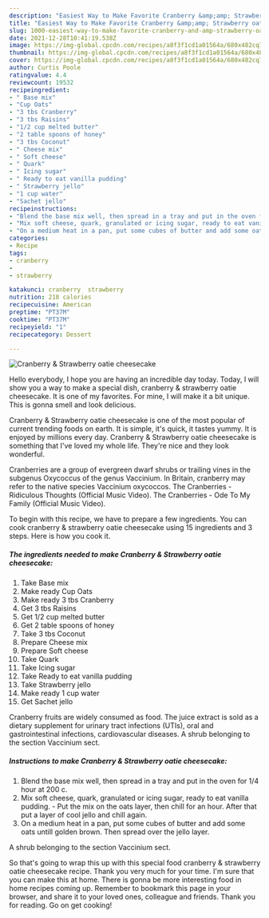 ```yaml
---
description: "Easiest Way to Make Favorite Cranberry &amp;amp; Strawberry oatie cheesecake"
title: "Easiest Way to Make Favorite Cranberry &amp;amp; Strawberry oatie cheesecake"
slug: 1000-easiest-way-to-make-favorite-cranberry-and-amp-strawberry-oatie-cheesecake
date: 2021-12-28T10:41:19.538Z
image: https://img-global.cpcdn.com/recipes/a8f3f1cd1a01564a/680x482cq70/cranberry-strawberry-oatie-cheesecake-recipe-main-photo.jpg
thumbnail: https://img-global.cpcdn.com/recipes/a8f3f1cd1a01564a/680x482cq70/cranberry-strawberry-oatie-cheesecake-recipe-main-photo.jpg
cover: https://img-global.cpcdn.com/recipes/a8f3f1cd1a01564a/680x482cq70/cranberry-strawberry-oatie-cheesecake-recipe-main-photo.jpg
author: Curtis Poole
ratingvalue: 4.4
reviewcount: 19532
recipeingredient:
- " Base mix"
- "Cup Oats"
- "3 tbs Cranberry"
- "3 tbs Raisins"
- "1/2 cup melted butter"
- "2 table spoons of honey"
- "3 tbs Coconut"
- " Cheese mix"
- " Soft cheese"
- " Quark"
- " Icing sugar"
- " Ready to eat vanilla pudding"
- " Strawberry jello"
- "1 cup water"
- "Sachet jello"
recipeinstructions:
- "Blend the base mix well, then spread in a tray and put in the oven for 1/4 hour at 200 c."
- "Mix soft cheese, quark, granulated or icing sugar, ready to eat vanilla pudding.  Put the mix on the oats layer, then chill for an hour. After that put a layer of cool jello and chill again."
- "On a medium heat in a pan, put some cubes of butter and add some oats untill golden brown. Then spread over the jello layer."
categories:
- Recipe
tags:
- cranberry
- 
- strawberry

katakunci: cranberry  strawberry 
nutrition: 218 calories
recipecuisine: American
preptime: "PT37M"
cooktime: "PT37M"
recipeyield: "1"
recipecategory: Dessert

---
```



![Cranberry &amp; Strawberry oatie cheesecake](https://img-global.cpcdn.com/recipes/a8f3f1cd1a01564a/680x482cq70/cranberry-strawberry-oatie-cheesecake-recipe-main-photo.jpg)

Hello everybody, I hope you are having an incredible day today. Today, I will show you a way to make a special dish, cranberry &amp; strawberry oatie cheesecake. It is one of my favorites. For mine, I will make it a bit unique. This is gonna smell and look delicious.

Cranberry &amp; Strawberry oatie cheesecake is one of the most popular of current trending foods on earth. It is simple, it's quick, it tastes yummy. It is enjoyed by millions every day. Cranberry &amp; Strawberry oatie cheesecake is something that I've loved my whole life. They're nice and they look wonderful.

Cranberries are a group of evergreen dwarf shrubs or trailing vines in the subgenus Oxycoccus of the genus Vaccinium. In Britain, cranberry may refer to the native species Vaccinium oxycoccos. The Cranberries - Ridiculous Thoughts (Official Music Video). The Cranberries - Ode To My Family (Official Music Video).


To begin with this recipe, we have to prepare a few ingredients. You can cook cranberry &amp; strawberry oatie cheesecake using 15 ingredients and 3 steps. Here is how you cook it.

<!--inarticleads1-->

##### The ingredients needed to make Cranberry &amp; Strawberry oatie cheesecake:

1. Take  Base mix
1. Make ready Cup Oats
1. Make ready 3 tbs Cranberry
1. Get 3 tbs Raisins
1. Get 1/2 cup melted butter
1. Get 2 table spoons of honey
1. Take 3 tbs Coconut
1. Prepare  Cheese mix
1. Prepare  Soft cheese
1. Take  Quark
1. Take  Icing sugar
1. Take  Ready to eat vanilla pudding
1. Take  Strawberry jello
1. Make ready 1 cup water
1. Get Sachet jello


Cranberry fruits are widely consumed as food. The juice extract is sold as a dietary supplement for urinary tract infections (UTIs), oral and gastrointestinal infections, cardiovascular diseases. A shrub belonging to the section Vaccinium sect. 

<!--inarticleads2-->

##### Instructions to make Cranberry &amp; Strawberry oatie cheesecake:

1. Blend the base mix well, then spread in a tray and put in the oven for 1/4 hour at 200 c.
1. Mix soft cheese, quark, granulated or icing sugar, ready to eat vanilla pudding.  - Put the mix on the oats layer, then chill for an hour. After that put a layer of cool jello and chill again.
1. On a medium heat in a pan, put some cubes of butter and add some oats untill golden brown. Then spread over the jello layer.


A shrub belonging to the section Vaccinium sect. 

So that's going to wrap this up with this special food cranberry &amp; strawberry oatie cheesecake recipe. Thank you very much for your time. I'm sure that you can make this at home. There is gonna be more interesting food in home recipes coming up. Remember to bookmark this page in your browser, and share it to your loved ones, colleague and friends. Thank you for reading. Go on get cooking!
